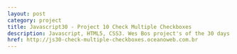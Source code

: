 ```yaml
---
layout: post
category: project
title: Javascript30 - Project 10 Check Multiple Checkboxes
description: Javascript, HTML5, CSS3. Wes Bos project's of the 30 days with Javascript Vanilla.
href: http://js30-check-multiple-checkboxes.oceanoweb.com.br
---
```

